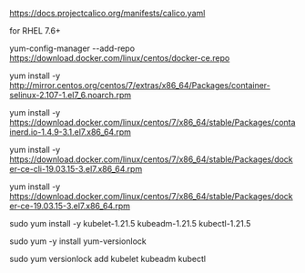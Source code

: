 
https://docs.projectcalico.org/manifests/calico.yaml 

for RHEL 7.6+ 

yum-config-manager --add-repo https://download.docker.com/linux/centos/docker-ce.repo

yum install -y http://mirror.centos.org/centos/7/extras/x86_64/Packages/container-selinux-2.107-1.el7_6.noarch.rpm

yum install -y https://download.docker.com/linux/centos/7/x86_64/stable/Packages/containerd.io-1.4.9-3.1.el7.x86_64.rpm

yum install -y  https://download.docker.com/linux/centos/7/x86_64/stable/Packages/docker-ce-cli-19.03.15-3.el7.x86_64.rpm

yum install -y  https://download.docker.com/linux/centos/7/x86_64/stable/Packages/docker-ce-19.03.15-3.el7.x86_64.rpm

sudo yum install -y kubelet-1.21.5 kubeadm-1.21.5 kubectl-1.21.5 

sudo yum -y install yum-versionlock

sudo yum versionlock add kubelet kubeadm kubectl
